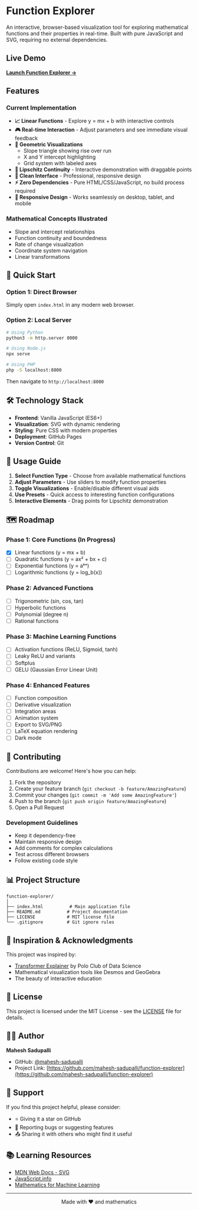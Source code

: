 # Function Explorer

An interactive, browser-based visualization tool for exploring mathematical functions and their properties in real-time. Built with pure JavaScript and SVG, requiring no external dependencies.

## Live Demo

**[Launch Function Explorer →](https://mahesh-sadupalli.github.io/function-explorer/)**


## Features

### Current Implementation
- **📈 Linear Functions** - Explore y = mx + b with interactive controls
- **🎮 Real-time Interaction** - Adjust parameters and see immediate visual feedback
- **📐 Geometric Visualizations**
  - Slope triangle showing rise over run
  - X and Y intercept highlighting
  - Grid system with labeled axes
- **📏 Lipschitz Continuity** - Interactive demonstration with draggable points
- **🎨 Clean Interface** - Professional, responsive design
- **⚡ Zero Dependencies** - Pure HTML/CSS/JavaScript, no build process required
- **📱 Responsive Design** - Works seamlessly on desktop, tablet, and mobile

### Mathematical Concepts Illustrated
- Slope and intercept relationships
- Function continuity and boundedness
- Rate of change visualization
- Coordinate system navigation
- Linear transformations

## 🚀 Quick Start

### Option 1: Direct Browser
Simply open `index.html` in any modern web browser.

### Option 2: Local Server
```bash
# Using Python
python3 -m http.server 8000

# Using Node.js
npx serve

# Using PHP
php -S localhost:8000
```

Then navigate to `http://localhost:8000`

## 🛠️ Technology Stack

- **Frontend**: Vanilla JavaScript (ES6+)
- **Visualization**: SVG with dynamic rendering
- **Styling**: Pure CSS with modern properties
- **Deployment**: GitHub Pages
- **Version Control**: Git

## 📖 Usage Guide

1. **Select Function Type** - Choose from available mathematical functions
2. **Adjust Parameters** - Use sliders to modify function properties
3. **Toggle Visualizations** - Enable/disable different visual aids
4. **Use Presets** - Quick access to interesting function configurations
5. **Interactive Elements** - Drag points for Lipschitz demonstration

## 🗺️ Roadmap

### Phase 1: Core Functions (In Progress)
- [x] Linear functions (y = mx + b)
- [ ] Quadratic functions (y = ax² + bx + c)
- [ ] Exponential functions (y = aᵇˣ)
- [ ] Logarithmic functions (y = log_b(x))

### Phase 2: Advanced Functions
- [ ] Trigonometric (sin, cos, tan)
- [ ] Hyperbolic functions
- [ ] Polynomial (degree n)
- [ ] Rational functions

### Phase 3: Machine Learning Functions
- [ ] Activation functions (ReLU, Sigmoid, tanh)
- [ ] Leaky ReLU and variants
- [ ] Softplus
- [ ] GELU (Gaussian Error Linear Unit)

### Phase 4: Enhanced Features
- [ ] Function composition
- [ ] Derivative visualization
- [ ] Integration areas
- [ ] Animation system
- [ ] Export to SVG/PNG
- [ ] LaTeX equation rendering
- [ ] Dark mode

## 🤝 Contributing

Contributions are welcome! Here's how you can help:

1. Fork the repository
2. Create your feature branch (`git checkout -b feature/AmazingFeature`)
3. Commit your changes (`git commit -m 'Add some AmazingFeature'`)
4. Push to the branch (`git push origin feature/AmazingFeature`)
5. Open a Pull Request

### Development Guidelines
- Keep it dependency-free
- Maintain responsive design
- Add comments for complex calculations
- Test across different browsers
- Follow existing code style

## 📊 Project Structure

```
function-explorer/
│
├── index.html          # Main application file
├── README.md          # Project documentation
├── LICENSE            # MIT license file
└── .gitignore         # Git ignore rules
```

## 🌟 Inspiration & Acknowledgments

This project was inspired by:
- [Transformer Explainer](https://poloclub.github.io/transformer-explainer/) by Polo Club of Data Science
- Mathematical visualization tools like Desmos and GeoGebra
- The beauty of interactive education

## 📝 License

This project is licensed under the MIT License - see the [LICENSE](LICENSE) file for details.

## 👨‍💻 Author

**Mahesh Sadupalli**

- GitHub: [@mahesh-sadupalli](https://github.com/mahesh-sadupalli)
- Project Link: [https://github.com/mahesh-sadupalli/function-explorer](https://github.com/mahesh-sadupalli/function-explorer)

## 🙏 Support

If you find this project helpful, please consider:
- ⭐ Giving it a star on GitHub
- 🐛 Reporting bugs or suggesting features
- 📤 Sharing it with others who might find it useful

## 📚 Learning Resources

- [MDN Web Docs - SVG](https://developer.mozilla.org/en-US/docs/Web/SVG)
- [JavaScript.info](https://javascript.info/)
- [Mathematics for Machine Learning](https://mml-book.github.io/)

---

<p align="center">Made with ❤️ and mathematics</p>
